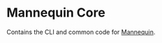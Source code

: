 Mannequin Core
==============

Contains the CLI and common code for [Mannequin](https://github.com/LastCallMedia/Mannequin).